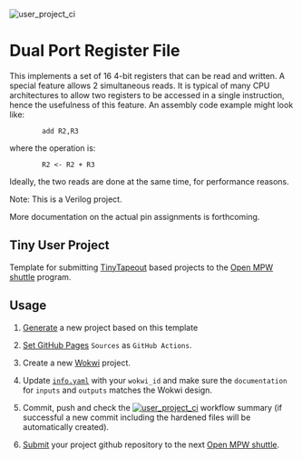 ![user_project_ci](https://github.com/rolfmobile99/tiny_user_project/actions/workflows/user_project_ci.yml/badge.svg)

# Dual Port Register File

This implements a set of 16 4-bit registers that can be read and written.
A special feature allows 2 simultaneous reads.
It is typical of many CPU architectures to allow two registers to be accessed in a single instruction,
hence the usefulness of this feature.
An assembly code example might look like:
```
        add R2,R3
```
where the operation is:
```
        R2 <- R2 + R3
```

Ideally, the two reads are done at the same time, for performance reasons.

Note: This is a Verilog project.

More documentation on the actual pin assignments is forthcoming.


## Tiny User Project

Template for submitting [TinyTapeout](https://tinytapeout.com) based projects to the [Open MPW shuttle](https://developers.google.com/silicon) program.

## Usage

1. [Generate](https://github.com/proppy/tiny_user_project/generate) a new project based on this template

1. [Set GitHub Pages](https://tinytapeout.com/faq/#my-github-action-is-failing-on-the-pages-part) `Sources` as `GitHub Actions`.

1. Create a new [Wokwi](https://wokwi.com/projects/339800239192932947) project.

1. Update [`info.yaml`](info.yaml) with your `wokwi_id` and make sure the `documentation` for `inputs` and `outputs` matches the Wokwi design.

1. Commit, push and check the [![user_project_ci](https://github.com/proppy/tiny_caravel_user_project/actions/workflows/user_project_ci.yml/badge.svg)](https://github.com/proppy/tiny_caravel_user_project/actions/workflows/user_project_ci.yml) workflow summary (if successful a new commit including the hardened files will be automatically created).

1. [Submit](https://platform.efabless.com/projects/create?project_definition=Open+MPW&shuttle=GFMPW-0) your project github repository to the next [Open MPW shuttle](https://platform.efabless.com/shuttles/GFMPW-0).
